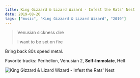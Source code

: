 ```yaml
---
title: King Gizzard & Lizard Wizard - Infest the Rats' Nest
date: 2019-08-26
tags: ["music", "King Gizzard & Lizard Wizard", "2019"]
---
```


> Venusian sickness dire
>
> I want to be set on fire

Bring back 80s speed metal.

Favorite tracks: Perihelion, Venusian 2, **Self-Immolate**, Hell

![King Gizzard & Lizard Wizard - Infest the Rats' Nest](https://ia801000.us.archive.org/27/items/mbid-8413c966-9b5f-458b-a738-5b8bb27f3c81/mbid-8413c966-9b5f-458b-a738-5b8bb27f3c81-23401564755.jpg)
